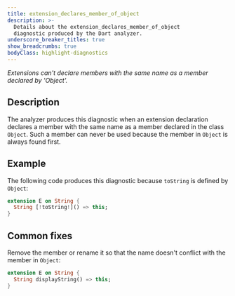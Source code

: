 ```yaml
---
title: extension_declares_member_of_object
description: >-
  Details about the extension_declares_member_of_object
  diagnostic produced by the Dart analyzer.
underscore_breaker_titles: true
show_breadcrumbs: true
bodyClass: highlight-diagnostics
---
```


_Extensions can't declare members with the same name as a member declared by
'Object'._

## Description

The analyzer produces this diagnostic when an extension declaration
declares a member with the same name as a member declared in the class
`Object`. Such a member can never be used because the member in `Object` is
always found first.

## Example

The following code produces this diagnostic because `toString` is defined
by `Object`:

```dart
extension E on String {
  String [!toString!]() => this;
}
```

## Common fixes

Remove the member or rename it so that the name doesn't conflict with the
member in `Object`:

```dart
extension E on String {
  String displayString() => this;
}
```
